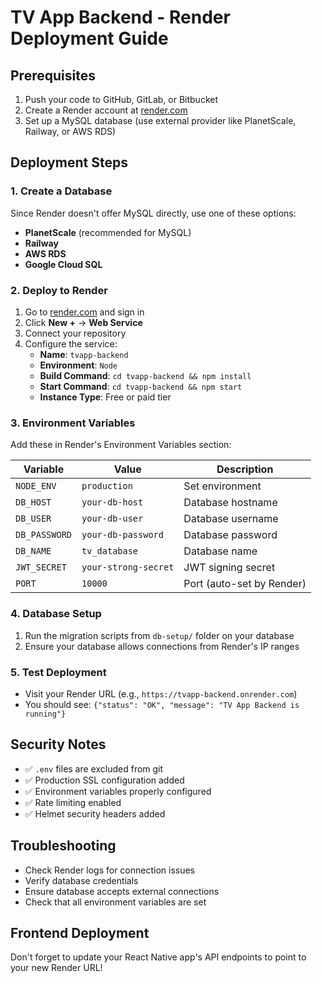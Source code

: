 # TV App Backend - Render Deployment Guide

## Prerequisites
1. Push your code to GitHub, GitLab, or Bitbucket
2. Create a Render account at [render.com](https://render.com)
3. Set up a MySQL database (use external provider like PlanetScale, Railway, or AWS RDS)

## Deployment Steps

### 1. Create a Database
Since Render doesn't offer MySQL directly, use one of these options:
- **PlanetScale** (recommended for MySQL)
- **Railway** 
- **AWS RDS**
- **Google Cloud SQL**

### 2. Deploy to Render
1. Go to [render.com](https://render.com) and sign in
2. Click **New +** → **Web Service**
3. Connect your repository
4. Configure the service:
   - **Name**: `tvapp-backend`
   - **Environment**: `Node`
   - **Build Command**: `cd tvapp-backend && npm install`
   - **Start Command**: `cd tvapp-backend && npm start`
   - **Instance Type**: Free or paid tier

### 3. Environment Variables
Add these in Render's Environment Variables section:

| Variable | Value | Description |
|----------|-------|-------------|
| `NODE_ENV` | `production` | Set environment |
| `DB_HOST` | `your-db-host` | Database hostname |
| `DB_USER` | `your-db-user` | Database username |
| `DB_PASSWORD` | `your-db-password` | Database password |
| `DB_NAME` | `tv_database` | Database name |
| `JWT_SECRET` | `your-strong-secret` | JWT signing secret |
| `PORT` | `10000` | Port (auto-set by Render) |

### 4. Database Setup
1. Run the migration scripts from `db-setup/` folder on your database
2. Ensure your database allows connections from Render's IP ranges

### 5. Test Deployment
- Visit your Render URL (e.g., `https://tvapp-backend.onrender.com`)
- You should see: `{"status": "OK", "message": "TV App Backend is running"}`

## Security Notes
- ✅ `.env` files are excluded from git
- ✅ Production SSL configuration added
- ✅ Environment variables properly configured
- ✅ Rate limiting enabled
- ✅ Helmet security headers added

## Troubleshooting
- Check Render logs for connection issues
- Verify database credentials
- Ensure database accepts external connections
- Check that all environment variables are set

## Frontend Deployment
Don't forget to update your React Native app's API endpoints to point to your new Render URL!